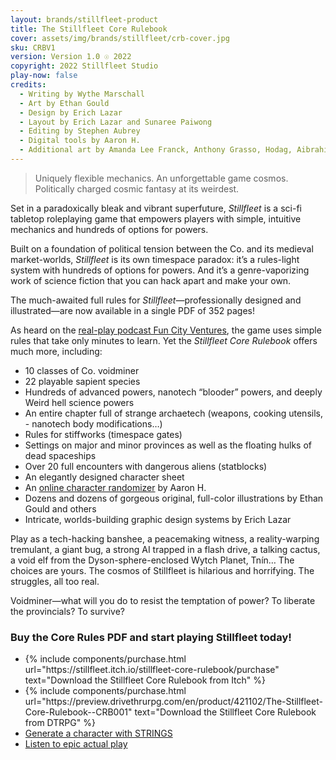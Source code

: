 ```yaml
---
layout: brands/stillfleet-product
title: The Stillfleet Core Rulebook
cover: assets/img/brands/stillfleet/crb-cover.jpg
sku: CRBV1
version: Version 1.0 ☉ 2022
copyright: 2022 Stillfleet Studio
play-now: false
credits:
  - Writing by Wythe Marschall 
  - Art by Ethan Gould
  - Design by Erich Lazar
  - Layout by Erich Lazar and Sunaree Paiwong
  - Editing by Stephen Aubrey
  - Digital tools by Aaron H.
  - Additional art by Amanda Lee Franck, Anthony Grasso, Hodag, Aibrahim Zx, Hyperdrive Fleet, Masami Kiyono, Gabriela Lopes Tores, Kimberly Diestro/Orange Arcana, Erich Lazar, and Wythe Marschall 
---
```


> Uniquely flexible mechanics. An unforgettable game cosmos. Politically charged cosmic fantasy at its weirdest.

Set in a paradoxically bleak and vibrant superfuture, *Stillfleet* is a sci-fi tabletop roleplaying game that empowers players with simple, intuitive mechanics and hundreds of options for powers.

Built on a foundation of political tension between the Co. and its medieval market-worlds, *Stillfleet* is its own timespace paradox: it’s a rules-light system with hundreds of options for powers. And it’s a genre-vaporizing work of science fiction that you can hack apart and make your own.

The much-awaited full rules for *Stillfleet*—professionally designed and illustrated—are now available in a single PDF of 352 pages!

As heard on the [real-play podcast Fun City Ventures](https://funcity.ventures/category/float-city/), the game uses simple rules that take only minutes to learn. Yet the *Stillfleet Core Rulebook* offers much more, including:

- 10 classes of Co. voidminer
- 22 playable sapient species
- Hundreds of advanced powers, nanotech “blooder” powers, and deeply Weird  hell science powers
- An entire chapter full of strange archaetech (weapons, cooking utensils, - nanotech body modifications…)
- Rules for stiffworks (timespace gates)
- Settings on major and minor provinces as well as the floating hulks of dead spaceships
- Over 20 full encounters with dangerous aliens (statblocks)
- An elegantly designed character sheet
- An [online character randomizer](https://strings.stillfleet.com) by Aaron H.
- Dozens and dozens of gorgeous original, full-color illustrations by  Ethan Gould and others
- Intricate, worlds-building graphic design systems by Erich Lazar

Play as a tech-hacking banshee, a peacemaking witness, a reality-warping tremulant, a giant bug, a strong AI trapped in a flash drive, a talking cactus, a void elf from the Dyson-sphere-enclosed Wytch Planet, Tnín… The choices are yours. The cosmos of Stillfleet is hilarious and horrifying. The struggles, all too real.

Voidminer—what will you do to resist the temptation of power? To liberate the provincials? To survive?

### Buy the Core Rules PDF and start playing Stillfleet today!

<ul class="button-list">
  <li>
    {% include components/purchase.html url="https://stillfleet.itch.io/stillfleet-core-rulebook/purchase" text="Download the Stillfleet Core Rulebook from Itch" %}
  </li>
  <li>
    {% include components/purchase.html url="https://preview.drivethrurpg.com/en/product/421102/The-Stillfleet-Core-Rulebook--CRB001" text="Download the Stillfleet Core Rulebook from DTRPG" %}
  </li>
  <li>
    <a href="https://strings.stillfleet.com/voidminers/recruitr" class="external dark stillfleet">Generate a character with STRINGS</a>
  </li>
  <li>
    <a href="https://funcity.ventures/category/float-city/" class="external dark floatcity">Listen to epic actual play</a>
  </li>
</ul>

